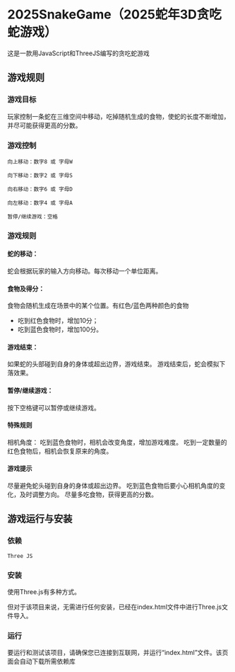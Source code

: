 # 2025SnakeGame（2025蛇年3D贪吃蛇游戏）

这是一款用JavaScript和ThreeJS编写的贪吃蛇游戏

## 游戏规则
### 游戏目标
玩家控制一条蛇在三维空间中移动，吃掉随机生成的食物，使蛇的长度不断增加，并尽可能获得更高的分数。


### 游戏控制

```
向上移动：数字8 或 字母W 

向下移动：数字2 或 字母S
 
向右移动：数字6 或 字母D
 
向左移动：数字4 或 字母A

暂停/继续游戏：空格

```

### 游戏规则
#### 蛇的移动：
蛇会根据玩家的输入方向移动。每次移动一个单位距离。

#### 食物及得分：
食物会随机生成在场景中的某个位置。有红色/蓝色两种颜色的食物
- 吃到红色食物时，增加10分；
- 吃到蓝色食物时，增加100分。

#### 游戏结束：

如果蛇的头部碰到自身的身体或超出边界，游戏结束。
游戏结束后，蛇会模拟下落效果。

#### 暂停/继续游戏：

按下空格键可以暂停或继续游戏。

#### 特殊规则
相机角度：
吃到蓝色食物时，相机会改变角度，增加游戏难度。
吃到一定数量的红色食物后，相机会恢复原来的角度。

#### 游戏提示
尽量避免蛇头碰到自身的身体或超出边界。
吃到蓝色食物后要小心相机角度的变化，及时调整方向。
尽量多吃食物，获得更高的分数。



## 游戏运行与安装
### 依赖

```
Three JS
```

### 安装

使用Three.js有多种方式。

但对于该项目来说，无需进行任何安装，已经在index.html文件中进行Three.js文件导入。


### 运行

要运行和测试该项目，请确保您已连接到互联网，并运行“index.html”文件。该页面会自动下载所需依赖库

